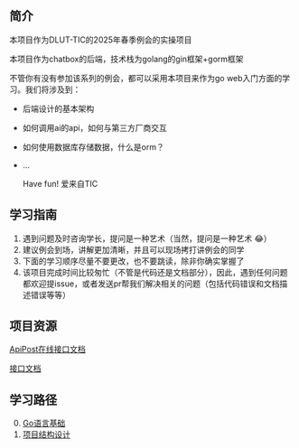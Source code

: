 ##  简介

本项目作为DLUT-TIC的2025年春季例会的实操项目

本项目作为chatbox的后端，技术栈为golang的gin框架+gorm框架

不管你有没有参加该系列的例会，都可以采用本项目来作为go web入门方面的学习。我们将涉及到：

- 后端设计的基本架构
- 如何调用ai的api，如何与第三方厂商交互
- 如何使用数据库存储数据，什么是orm？
- ...
  
  Have fun! 爱来自TIC
## 学习指南

1. 遇到问题及时咨询学长，提问是一种艺术（当然，提问是一种艺术 😂）
2. 建议例会到场，讲解更加清晰，并且可以现场拷打讲例会的同学
3. 下面的学习顺序尽量不要更改，也不要跳读，除非你确实掌握了
4. 该项目完成时间比较匆忙（不管是代码还是文档部分），因此，遇到任何问题都欢迎提issue，或者发送pr帮我们解决相关的问题（包括代码错误和文档描述错误等等）
## 项目资源

[ApiPost在线接口文档](https://doc.apipost.net/docs/42989c3f8403000?locale=zh-cn)

[接口文档](./api-doc.md)
## 学习路径

0. [Go语言基础](./go语言基础.md) 
1. [项目结构设计](./项目结构设计.md)